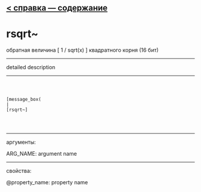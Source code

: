 [< справка — содержание](ceammc_lib.html)
---

# rsqrt~


 обратная величина [ 1 / sqrt(x) ] квадратного корня (16 бит)

---

detailed description
<br>


---


```



[message_box(                                 
|
[rsqrt~]


            
```

---
аргументы:

ARG_NAME: argument name<br>

---
свойства:

@property_name: property name<br>


